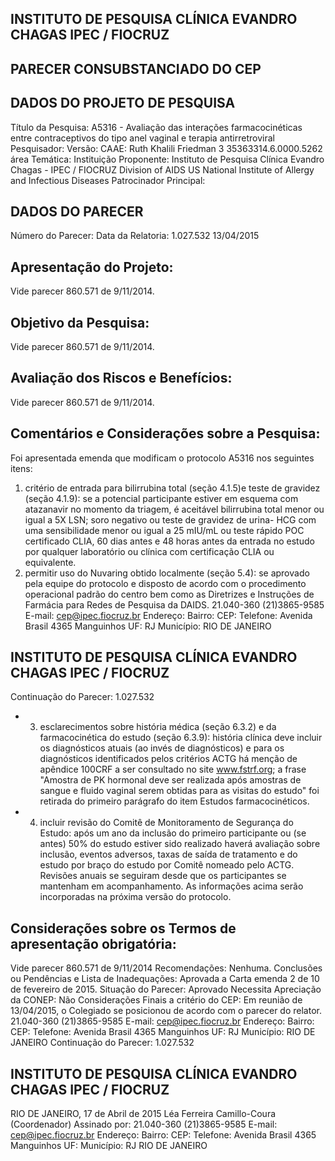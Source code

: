 ## INSTITUTO DE PESQUISA CLÍNICA EVANDRO CHAGAS IPEC / FIOCRUZ

## PARECER CONSUBSTANCIADO DO CEP
## DADOS DO PROJETO DE PESQUISA
Título da Pesquisa: A5316 - Avaliação das interações farmacocinéticas entre contraceptivos do tipo anel vaginal e terapia antirretroviral
Pesquisador:
Versão:
CAAE:
Ruth Khalili Friedman
3
35363314.6.0000.5262
área Temática:
Instituição Proponente: Instituto de Pesquisa Clínica Evandro Chagas - IPEC / FIOCRUZ Division of AIDS US National Institute of Allergy and Infectious Diseases Patrocinador Principal:
## DADOS DO PARECER
Número do Parecer:
Data da Relatoria:
1.027.532
13/04/2015
## Apresentação do Projeto:
Vide parecer 860.571 de 9/11/2014.
## Objetivo da Pesquisa:
Vide parecer 860.571 de 9/11/2014.
## Avaliação dos Riscos e Benefícios:
Vide parecer 860.571 de 9/11/2014.
## Comentários e Considerações sobre a Pesquisa:
Foi apresentada emenda que modificam o protocolo A5316 nos seguintes itens:
1) critério de entrada para bilirrubina total (seção 4.1.5)e teste de gravidez (seção 4.1.9): se a potencial participante estiver em esquema com atazanavir no momento da triagem, é aceitável bilirrubina total menor ou igual a 5X LSN; soro negativo ou teste de gravidez de urina- HCG com uma sensibilidade menor ou igual a 25 mIU/mL ou teste rápido POC certificado CLIA, 60 dias antes e 48 horas antes da entrada no estudo por qualquer laboratório ou clínica com certificação CLIA ou equivalente.
2) permitir uso do Nuvaring obtido localmente (seção 5.4): se aprovado pela equipe do protocolo e disposto de acordo com o procedimento operacional padrão do centro bem como as Diretrizes e Instruções de Farmácia para Redes de Pesquisa da DAIDS.
21.040-360
(21)3865-9585
E-mail:
cep@ipec.fiocruz.br
Endereço:
Bairro:
CEP:
Telefone:
Avenida Brasil 4365
Manguinhos
UF: RJ
Município:
RIO DE JANEIRO
## INSTITUTO DE PESQUISA CLÍNICA EVANDRO CHAGAS IPEC / FIOCRUZ

Continuação do Parecer: 1.027.532
- 3) esclarecimentos sobre história médica (seção 6.3.2) e da farmacocinética do estudo (seção 6.3.9): história clínica deve incluir os diagnósticos atuais (ao invés de diagnósticos) e para os diagnósticos identificados pelos critérios ACTG há menção de apêndice 100CRF a ser consultado no site www.fstrf.org; a frase "Amostra de PK hormonal deve ser realizada após amostras de sangue e fluido vaginal serem obtidas para as visitas do estudo" foi retirada do primeiro parágrafo do item Estudos farmacocinéticos.
- 4) incluir revisão do Comitê de Monitoramento de Segurança do Estudo: após um ano da inclusão do primeiro participante ou (se antes) 50% do estudo estiver sido realizado haverá avaliação sobre inclusão, eventos adversos, taxas de saída de tratamento e do estudo por braço do estudo por Comitê nomeado pelo ACTG. Revisões anuais se seguiram desde que os participantes se mantenham em acompanhamento.
As informações acima serão incorporadas na próxima versão do protocolo.
## Considerações sobre os Termos de apresentação obrigatória:
Vide parecer 860.571 de 9/11/2014
Recomendações:
Nenhuma.
Conclusões ou Pendências e Lista de Inadequações:
Aprovada a Carta emenda 2 de 10 de fevereiro de 2015.
Situação do Parecer:
Aprovado
Necessita Apreciação da CONEP:
Não
Considerações Finais a critério do CEP:
Em reunião de 13/04/2015, o Colegiado se posicionou de acordo com o parecer do relator.
21.040-360
(21)3865-9585
E-mail:
cep@ipec.fiocruz.br
Endereço:
Bairro:
CEP:
Telefone:
Avenida Brasil 4365
Manguinhos
UF: RJ
Município:
RIO DE JANEIRO
Continuação do Parecer: 1.027.532
## INSTITUTO DE PESQUISA CLÍNICA EVANDRO CHAGAS IPEC / FIOCRUZ
RIO DE JANEIRO, 17 de Abril de 2015
Léa Ferreira Camillo-Coura (Coordenador) Assinado por:
21.040-360
(21)3865-9585
E-mail:
cep@ipec.fiocruz.br
Endereço:
Bairro:
CEP:
Telefone:
Avenida Brasil 4365
Manguinhos
UF:
Município:
RJ
RIO DE JANEIRO
